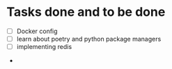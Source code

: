 # Tasks done and to be done

- [ ] Docker config
- [ ] learn about poetry and python package managers
- [ ] implementing redis
- 